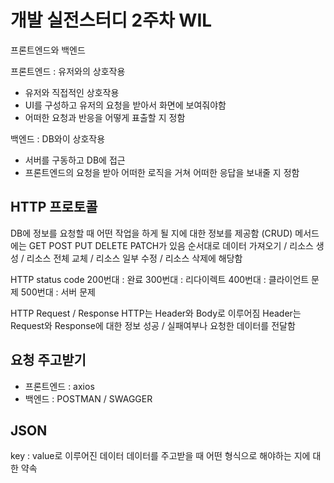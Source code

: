 # 개발 실전스터디 2주차 WIL
프론트엔드와 백엔드

프론트엔드 : 유저와의 상호작용
* 유저와 직접적인 상호작용
* UI를 구성하고 유저의 요청을 받아서 화면에 보여줘야함
* 어떠한 요청과 반응을 어떻게 표출할 지 정함

백엔드 : DB와이 상호작용
* 서버를 구동하고 DB에 접근
* 프론트엔드의 요청을 받아 어떠한 로직을 거쳐 어떠한 응답을 보내줄 지 정함


## HTTP 프로토콜
DB에 정보를 요청할 때 어떤 작업을 하게 될 지에 대한 정보를 제공함 (CRUD)
메서드에는 GET POST PUT DELETE PATCH가 있음
순서대로 데이터 가져오기 / 리소스 생성 / 리소스 전체 교체 / 리소스 일부 수정 / 리소스 삭제에 해당함

HTTP status code
200번대 : 완료
300번대 : 리다이렉트
400번대 : 클라이언트 문제
500번대 : 서버 문제

HTTP Request / Response
HTTP는 Header와 Body로 이루어짐
Header는 Request와 Response에 대한 정보
성공 / 실패여부나 요청한 데이터를 전달함

## 요청 주고받기
- 프론트엔드 : axios
- 백엔드 : POSTMAN / SWAGGER

## JSON
key : value로 이루어진 데이터
데이터를 주고받을 때 어떤 형식으로 해야하는 지에 대한 약속
